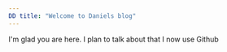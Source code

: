 ```yaml
---
DD title: "Welcome to Daniels blog"
---
```


I'm glad you are here. I plan to talk about that I now use Github
